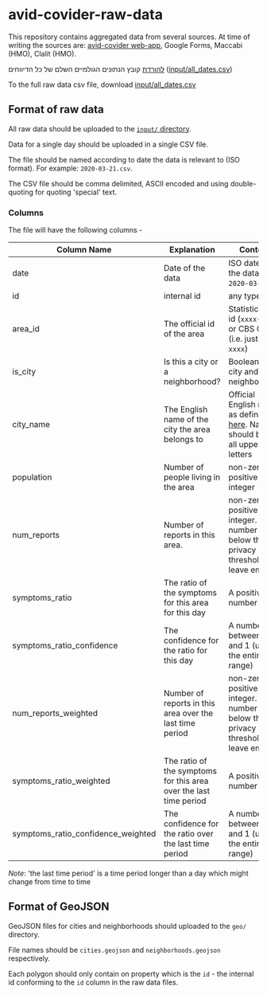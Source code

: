 # avid-covider-raw-data

This repository contains aggregated data from several sources. At time of writing the sources are: [avid-covider web-app](https://github.com/hasadna/avid-covider), Google Forms, Maccabi (HMO), Clalit (HMO).

[להורדת](https://raw.githubusercontent.com/hasadna/avid-covider-raw-data/master/input/all_dates.csv) קובץ הנתונים הגולמיים השלם של כל הדיווחים ([input/all_dates.csv](https://raw.githubusercontent.com/hasadna/avid-covider-raw-data/master/input/all_dates.csv))

To the full raw data csv file, download [input/all_dates.csv](https://raw.githubusercontent.com/hasadna/avid-covider-raw-data/master/input/all_dates.csv)

## Format of raw data 

All raw data should be uploaded to the [`input/` directory](https://github.com/hasadna/avid-covider-raw-data/tree/master/input).

Data for a single day should be uploaded in a single CSV file.

The file should be named according to date the data is relevant to (ISO format). For example: `2020-03-21.csv`.

The CSV file should be comma delimited, ASCII encoded and using double-quoting for quoting 'special' text.

### Columns

The file will have the following columns -

| Column Name | Explanation | Content |
|---|---|---|
| date | Date of the data | ISO date of the data (e.g. `2020-03-21`) |
| id | internal id | any type |
| area_id | The official id of the area | Statistic Area id (`xxxx-yy`) or CBS City id (i.e. just the `xxxx`) |
| is_city | Is this a city or a neighborhood? | Boolean, 1 for city and 0 for neighborhood |
| city_name | The English name of the city the area belongs to | Official English name as defined [here](https://data.gov.il/dataset/citiesandsettelments). Name should be in all uppercase letters |
| population | Number of people living in the area | non-zero positive integer |
| num_reports | Number of reports in this area. | non-zero positive integer. If number is below the privacy threshold, leave empty |
| symptoms_ratio | The ratio of the symptoms for this area for this day | A positive number  |
| symptoms_ratio_confidence | The confidence for the ratio for this day | A number between 0 and 1 (using the entire range) |
| num_reports_weighted | Number of reports in this area over the last time period | non-zero positive integer. If number is below the privacy threshold, leave empty |
| symptoms_ratio_weighted | The ratio of the symptoms for this area over the last time period | A positive number  |
| symptoms_ratio_confidence_weighted | The confidence for the ratio over the last time period | A number between 0 and 1 (using the entire range) |


*Note*: 'the last time period' is a time period longer than a day which might change from time to time

## Format of GeoJSON

GeoJSON files for cities and neighborhoods should uploaded to the `geo/` directory.

File names should be `cities.geojson` and `neighborhoods.geojson` respectively.

Each polygon should only contain on property which is the `id` - the internal id conforming to the `id` column in the raw data files.
